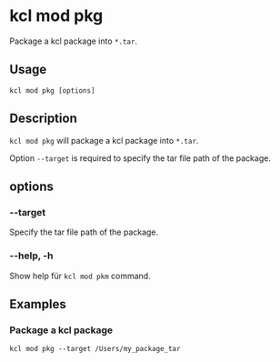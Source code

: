 # kcl mod pkg

Package a kcl package into `*.tar`.

## Usage

```shell
kcl mod pkg [options]
```

## Description

`kcl mod pkg` will package a kcl package into `*.tar`.

Option `--target` is required to specify the tar file path of the package.

## options

### --target

Specify the tar file path of the package.

### --help, -h

Show help für `kcl mod pkm` command.

## Examples

### Package a kcl package

```shell
kcl mod pkg --target /Users/my_package_tar
```

